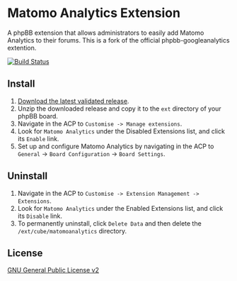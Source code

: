 # Matomo Analytics Extension

A phpBB extension that allows administrators to easily add Matomo Analytics to their forums. This is a fork of the official phpbb-googleanalytics
extention. 

[![Build Status](https://github.com/Cube707/phpbb-matomoanalytics/workflows/Tests/badge.svg)](https://github.com/Cube707/phpbb-matomoanalytics/actions)

## Install

1. [Download the latest validated release](https://github.com/Cube707/phpbb-matomoanalytics/releases).
2. Unzip the downloaded release and copy it to the `ext` directory of your phpBB board.
3. Navigate in the ACP to `Customise -> Manage extensions`.
4. Look for `Matomo Analytics` under the Disabled Extensions list, and click its `Enable` link.
5. Set up and configure Matomo Analytics by navigating in the ACP to `General` -> `Board Configuration` -> `Board Settings`.

## Uninstall

1. Navigate in the ACP to `Customise -> Extension Management -> Extensions`.
2. Look for `Matomo Analytics` under the Enabled Extensions list, and click its `Disable` link.
3. To permanently uninstall, click `Delete Data` and then delete the `/ext/cube/matomoanalytics` directory.

## License
[GNU General Public License v2](http://opensource.org/licenses/GPL-2.0)
